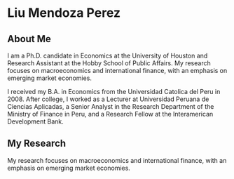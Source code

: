 # Liu Mendoza Perez

## About Me

I am a Ph.D. candidate in Economics at the University of Houston and Research Assistant at the Hobby School of Public Affairs. My research focuses on macroeconomics and international finance, with an emphasis on emerging market economies.

I received my B.A. in Economics from the Universidad Catolica del Peru in 2008. After college, I worked as a Lecturer at Universidad Peruana de Ciencias Aplicadas, a Senior Analyst in the Research Department of the Ministry of Finance in Peru, and a Research Fellow at the Interamerican Development Bank.

## My Research
My research focuses on macroeconomics and international finance, with an emphasis on emerging market economies. 
